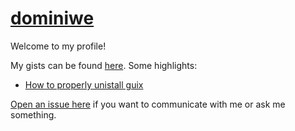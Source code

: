# [dominiwe](https://github.com/dominiwe)

Welcome to my profile!

My gists can be found [here](https://gist.github.com/dominiwe). Some highlights:

- [How to properly unistall guix](https://gist.github.com/dominiwe/0c8c760b53ea6bdca611dec38b40006f)

[Open an issue here](https://github.com/dominiwe/dominiwe/issues/new) if you want to communicate with me or ask me something.
